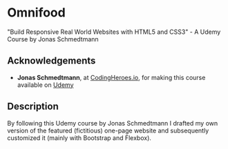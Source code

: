  # Omnifood
 
 "Build Responsive Real World Websites with HTML5 and CSS3" - A Udemy Course by Jonas Schmedtmann
 
 ## Acknowledgements
 
- **Jonas Schmedtmann**, at [CodingHeroes.io](https://codingheroes.io/resources/), for making this course available on [Udemy](https://www.udemy.com/course/design-and-develop-a-killer-website-with-html5-and-css3/)

## Description

By following this Udemy course by Jonas Schmedtmann I drafted my own version of the featured (fictitious) one-page website and subsequently customized it (mainly with Bootstrap and Flexbox).